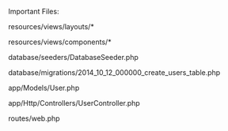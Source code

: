 Important Files:



resources/views/layouts/*

resources/views/components/*

database/seeders/DatabaseSeeder.php

database/migrations/2014_10_12_000000_create_users_table.php

app/Models/User.php

app/Http/Controllers/UserController.php

routes/web.php


